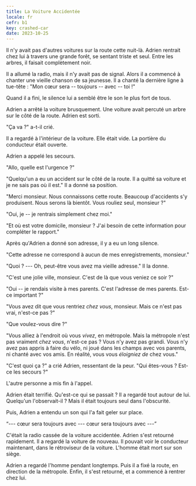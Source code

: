 ```yaml
---
title: La Voiture Accidentée
locale: fr
cefr: b1
key: crashed-car
date: 2023-10-25
---
```


Il n'y avait pas d'autres voitures sur la route cette nuit-là. Adrien rentrait chez lui à travers une grande forêt, se sentant triste et seul. Entre les arbres, il faisait complètement noir.

Il a allumé la radio, mais il n'y avait pas de signal. Alors il a commencé à chanter une vieille chanson de sa jeunesse. Il a chanté la dernière ligne à tue-tête : "Mon cœur sera -- toujours -- avec -- toi !"

Quand il a fini, le silence lui a semblé être le son le plus fort de tous.

Adrien a arrêté la voiture brusquement. Une voiture avait percuté un arbre sur le côté de la route. Adrien est sorti.

"Ça va ?" a-t-il crié.

Il a regardé à l'intérieur de la voiture. Elle était vide. La portière du conducteur était ouverte.

Adrien a appelé les secours.

"Allo, quelle est l'urgence ?"

"Quelqu'un a eu un accident sur le côté de la route. Il a quitté sa voiture et je ne sais pas où il est." Il a donné sa position.

"Merci monsieur. Nous connaissons cette route. Beaucoup d'accidents s'y produisent. Nous serons là bientôt. Vous rouliez seul, monsieur ?"

"Oui, je -- je rentrais simplement chez moi."

"Et où est votre domicile, monsieur ? J'ai besoin de cette information pour compléter le rapport."

Après qu'Adrien a donné son adresse, il y a eu un long silence.

"Cette adresse ne correspond à aucun de mes enregistrements, monsieur."

"Quoi ? --- Oh, peut-être vous avez ma vieille adresse." Il la donne.

"C'est une jolie ville, monsieur. C'est de là que vous veniez ce soir ?"

"Oui -- je rendais visite à mes parents. C'est l'adresse de mes parents. Est-ce important ?"

"Vous avez dit que vous rentriez *chez vous*, monsieur. Mais ce n'est pas vrai, n'est-ce pas ?"

"Que voulez-vous dire ?"

"Vous alliez à l'endroit où vous *vivez*, en métropole. Mais la métropole n'est pas vraiment *chez vous*, n'est-ce pas ? Vous n'y avez pas grandi. Vous n'y avez pas appris à faire du vélo, ni joué dans les champs avec vos parents, ni chanté avec vos amis. En réalité, vous vous *éloigniez de* chez vous."

"C'est quoi ça ?" a crié Adrien, ressentant de la peur. "Qui êtes-vous ? Est-ce les secours ?"

L'autre personne a mis fin à l'appel.

Adrien était terrifié. Qu'est-ce qui se passait ? Il a regardé tout autour de lui. Quelqu'un l'observait-il ? Mais il était toujours seul dans l'obscurité.

Puis, Adrien a entendu un son qui l'a fait geler sur place.

“--- cœur sera toujours avec --- cœur sera toujours avec ---”

C'était la radio cassée de la voiture accidentée. Adrien s'est retourné rapidement. Il a regardé la voiture de nouveau. Il pouvait voir le conducteur maintenant, dans le rétroviseur de la voiture. L'homme était mort sur son siège.

Adrien a regardé l'homme pendant longtemps. Puis il a fixé la route, en direction de la métropole. Enfin, il s'est retourné, et a commencé à rentrer chez lui.